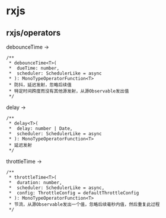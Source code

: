 # rxjs

## rxjs/operators

debounceTime ->
```
/**
 * debounceTime<T>(
 *  dueTime: number, 
 *  scheduler: SchedulerLike = async
 * ): MonoTypeOperatorFunction<T>
 * 防抖，延迟发射，忽略后续值
 * 特定时间跨度而没有其他源发射，从源Observable发出值
 */
```

delay ->
```
/**
 * delay<T>(
 *  delay: number | Date, 
 *  scheduler: SchedulerLike = async
 * ): MonoTypeOperatorFunction<T>
 * 延迟发射
 */
```

throttleTime ->
```
/**
 * throttleTime<T>(
 *  duration: number, 
 *  scheduler: SchedulerLike = async, 
 *  config: ThrottleConfig = defaultThrottleConfig
 * ): MonoTypeOperatorFunction<T>
 * 节流，从源Observable发出一个值，忽略后续毫秒内值，然后重复此过程
 */
```
